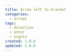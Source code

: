 ```yaml
---
title: Arrow left to bracket
categories:
  - arrows
tags:
  - direction
  - enter
  - signin
created: 1.0.0
updated: 1.0.0
---
```

